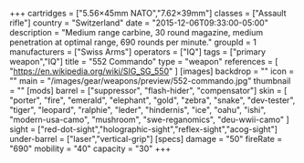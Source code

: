 +++
cartridges = ["5.56×45mm NATO","7.62×39mm"]
classes = ["Assault rifle"]
country = "Switzerland"
date = "2015-12-06T09:33:00-05:00"
description = "Medium range carbine, 30 round magazine, medium penetration at optimal range, 690 rounds per minute."
groupId = 1
manufacturers = ["Swiss Arms"]
operators = ["IQ"]
tags = ["primary weapon","IQ"]
title = "552 Commando"
type = "weapon"
references = [
  "https://en.wikipedia.org/wiki/SIG_SG_550"
]
[images]
  backdrop = ""
  icon = ""
  main = "/images/gear/weapons/preview/552-commando.jpg"
  thumbnail = ""
[mods]
  barrel = ["suppressor", "flash-hider", "compensator"]
  skin = [
    "porter",
    "fire",
    "emerald",
    "elephant",
    "gold",
    "zebra",
    "snake",
    "dev-tester",
    "tiger",
    "leopard",
    "ralphie",
    "leder",
    "hindernis",
    "ice",
    "oahu",
    "ishi",
    "modern-usa-camo",
    "mushroom",
    "swe-reganomics",
    "deu-wwii-camo"
  ]
  sight = ["red-dot-sight","holographic-sight","reflex-sight","acog-sight"]
  under-barrel = ["laser","vertical-grip"]
[specs]
  damage = "50"
  fireRate = "690"
  mobility = "40"
  capacity = "30"
+++

